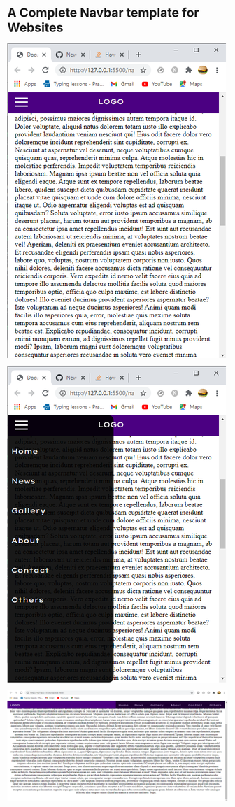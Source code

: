 # A Complete Navbar template for Websites

![](https://github.com/Soham7-dev/Navbar-template/blob/master/Screenshot%20(76).png)

![](https://github.com/Soham7-dev/Navbar-template/blob/master/Screenshot%20(78).png)

![](https://github.com/Soham7-dev/Navbar-template/blob/master/Screenshot%20(82).png)
